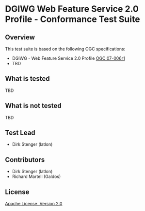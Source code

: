 # DGIWG Web Feature Service 2.0 Profile - Conformance Test Suite

## Overview

This test suite is based on the following OGC specifications:

- DGIWG - Web Feature Service 2.0 Profile [OGC 07-006r1](https://portal.dgiwg.org/files/?artifact_id=11487&amp;format=pdf) 
- TBD

## What is tested

TBD

## What is not tested

TBD




## Test Lead

   - Dirk Stenger (latlon)
   
##  Contributors

   - Dirk Stenger (latlon)
   - Richard Martell (Galdos)

##  License

[Apache License, Version 2.0](http://opensource.org/licenses/Apache-2.0 "Apache License")